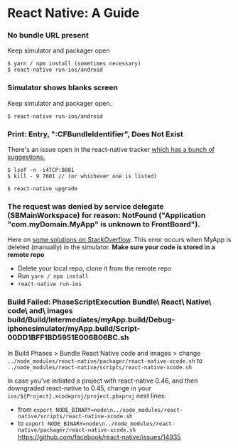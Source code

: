 # React Native: A Guide

### No bundle URL present
Keep simulator and packager open
```
$ yarn / npm install (sometimes necessary)
$ react-native run-ios/android
```
### Simulator shows blanks screen

Keep simulator and packager open.
```
$ react-native run-ios/android
```
### Print: Entry, ":CFBundleIdentifier", Does Not Exist
There's an issue open in the react-native tracker [which has a bunch of suggestions.](https://github.com/facebook/react-native/issues/7308)
```
$ lsof -n -i4TCP:8081
$ kill - 9 7601 // (or whichever one is listed)
```
```
$ react-native upgrade
```

### The request was denied by service delegate (SBMainWorkspace) for reason: NotFound ("Application "com.myDomain.MyApp" is unknown to FrontBoard").
Here on [some solutions on StackOverflow](https://stackoverflow.com/questions/37939749/xcode-8-messages-template-application-error-on-ios-simulator). 
This error occurs when MyApp is deleted (manually) in the simulator.
**Make sure your code is stored in a remote repo**
* Delete your local repo, clone it from the remote repo
* Run `yarn / npm install`
* `react-native run-ios`

### Build Failed: PhaseScriptExecution Bundle\ React\ Native\ code\ and\ images build/Build/Intermediates/myApp.build/Debug-iphonesimulator/myApp.build/Script-00DD1BFF1BD5951E006B06BC.sh
In Build Phases > Bundle React Native code and images > change `../node_modules/react-native/packager/react-native-xcode.sh` to `../node_modules/react-native/scripts/react-native-xcode.sh`

In case you've initiated a project with react-native 0.46, and then downgraded react-native to 0.45, change in your `ios/${Project}.xcodeproj/project.pbxproj` next lines:
* from `export NODE_BINARY=node\n../node_modules/react-native/scripts/react-native-xcode.sh`
* to `export NODE_BINARY=node\n../node_modules/react-native/packager/react-native-xcode.sh`
https://github.com/facebook/react-native/issues/14935
